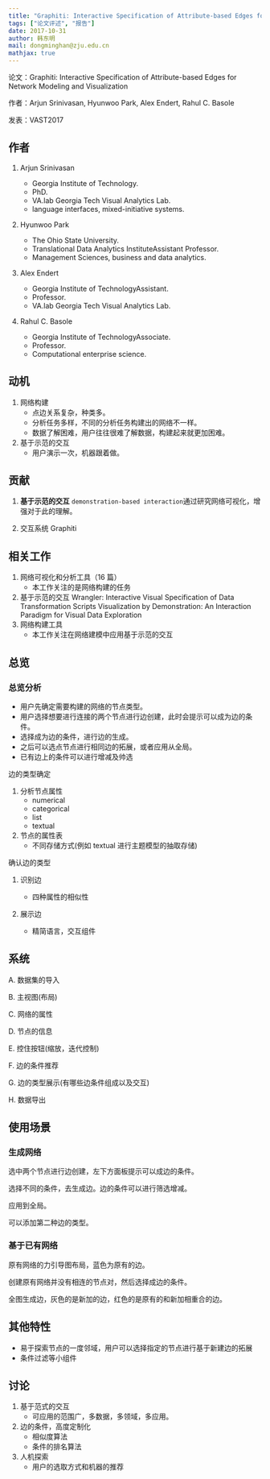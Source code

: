 ```yaml
---
title: "Graphiti: Interactive Specification of Attribute-based Edges for Network Modeling and Visualization"
tags: ["论文评述", "报告"]
date: 2017-10-31
author: 韩东明
mail: dongminghan@zju.edu.cn
mathjax: true
---
```


论文：Graphiti: Interactive Specification of Attribute-based Edges for Network Modeling and Visualization

作者：Arjun Srinivasan, Hyunwoo Park, Alex Endert, Rahul C. Basole

发表：VAST2017

## 作者

1. Arjun Srinivasan

    - Georgia Institute of Technology.
    - PhD.
    - VA.lab Georgia Tech Visual Analytics Lab.
    - language interfaces, mixed-initiative systems.

2. Hyunwoo Park

    - The Ohio State University.
    - Translational Data Analytics InstituteAssistant Professor.
    - Management Sciences, business and data analytics.

3. Alex Endert
    - Georgia Institute of TechnologyAssistant.
    - Professor.
    - VA.lab Georgia Tech Visual Analytics Lab.
4. Rahul C. Basole
    - Georgia Institute of TechnologyAssociate.
    - Professor.
    - Computational enterprise science.

## 动机

1. 网络构建
    - 点边关系复杂，种类多。
    - 分析任务多样，不同的分析任务构建出的网络不一样。
    - 数据了解困难，用户往往很难了解数据，构建起来就更加困难。
2. 基于示范的交互
    - 用户演示一次，机器跟着做。

## 贡献

1. **基于示范的交互** `demonstration-based interaction`通过研究网络可视化，增强对于此的理解。

2. 交互系统 Graphiti

## 相关工作

1. 网络可视化和分析工具（16 篇）
    - 本工作关注的是网络构建的任务
2. 基于示范的交互
   Wrangler: Interactive Visual Specification of Data Transformation Scripts
   Visualization by Demonstration: An Interaction Paradigm for Visual Data Exploration
3. 网络构建工具
    - 本工作关注在网络建模中应用基于示范的交互

## 总览

### 总览分析

-   用户先确定需要构建的网络的节点类型。
-   用户选择想要进行连接的两个节点进行边创建，此时会提示可以成为边的条件。
-   选择成为边的条件，进行边的生成。
-   之后可以选点节点进行相同边的拓展，或者应用从全局。
-   已有边上的条件可以进行增减及帅选

边的类型确定

1. 分析节点属性
    - numerical
    - categorical
    - list
    - textual
2. 节点的属性表
    - 不同存储方式(例如 textual 进行主题模型的抽取存储)

确认边的类型

1. 识别边

    - 四种属性的相似性

2. 展示边
    - 精简语言，交互组件

## 系统

A. 数据集的导入

B. 主视图(布局)

C. 网络的属性

D. 节点的信息

E. 控住按钮(缩放，迭代控制)

F. 边的条件推荐

G. 边的类型展示(有哪些边条件组成以及交互)

H. 数据导出

## 使用场景

### 生成网络

选中两个节点进行边创建，左下方面板提示可以成边的条件。

选择不同的条件，去生成边。边的条件可以进行筛选增减。

应用到全局。

可以添加第二种边的类型。

### 基于已有网络

原有网络的力引导图布局，蓝色为原有的边。

创建原有网络并没有相连的节点对，然后选择成边的条件。

全图生成边，灰色的是新加的边，红色的是原有的和新加相重合的边。

## 其他特性

-   易于探索节点的一度邻域，用户可以选择指定的节点进行基于新建边的拓展
-   条件过滤等小组件

## 讨论

1. 基于范式的交互
    - 可应用的范围广，多数据，多领域，多应用。
2. 边的条件，高度定制化
    - 相似度算法
    - 条件的排名算法
3. 人机探索
    - 用户的选取方式和机器的推荐
